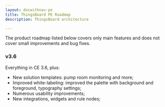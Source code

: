 ```yaml
---
layout: docwithnav-pe
title: ThingsBoard PE Roadmap
description: ThingsBoard architecture

---
```


The product roadmap listed below covers only main features and does not cover small improvements and bug fixes.         

### v3.6
 
Everything in CE 3.6, plus:

  * New solution templates: pump room monitoring and more;
  * Improved white-labeling: improved the palette with background and foreground, typography settings;   
  * Numerous usability improvements;
  * New integrations, widgets and rule nodes;
